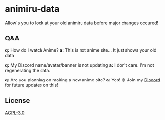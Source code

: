 # animiru-data
Allow's you to look at your old animiru data before major changes occured!

## Q&A
**q:** How do I watch Anime?
**a:** This is not anime site... It just shows your old data

**q:** My Discord name/avatar/banner is not updating
**a:** I don't care. I'm not regenerating the data.

**q:** Are you planning on making a new anime site?
**a:** Yes! 😊 Join my [Discord](https://discord.gg/44VSDyugSz) for future updates on this!

## License
[AGPL-3.0](https://choosealicense.com/licenses/agpl-3.0/)